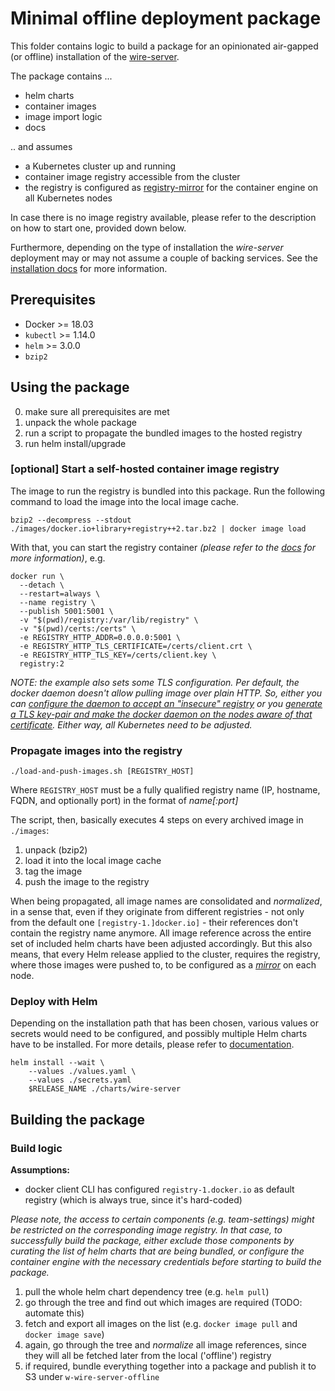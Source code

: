 Minimal offline deployment package
==================================


This folder contains logic to build a package for an opinionated air-gapped (or offline) installation
of the [wire-server](https://github.com/wireapp/wire-server). 


The package contains ...

* helm charts
* container images
* image import logic
* docs

.. and assumes

* a Kubernetes cluster up and running
* container image registry accessible from the cluster
* the registry is configured as
  [registry-mirror](https://docs.docker.com/registry/recipes/mirror/#configure-the-docker-daemon)
  for the container engine on all Kubernetes nodes

In case there is no image registry available, please refer to the description on how to start one,
provided down below.

Furthermore, depending on the type of installation the *wire-server* deployment may or may not assume
a couple of backing services. See the [installation docs](https://docs.wire.com/how-to/install/planning.html)
for more information.


## Prerequisites 

* Docker >= 18.03
* `kubectl` >= 1.14.0
* `helm` >= 3.0.0
* `bzip2`

## Using the package

0. make sure all prerequisites are met
1. unpack the whole package
2. run a script to propagate the bundled images to the hosted registry
3. run helm install/upgrade


### [optional] Start a self-hosted container image registry

The image to run the registry is bundled into this package. Run the following command to load the image into the
local image cache.

```
bzip2 --decompress --stdout ./images/docker.io+library+registry++2.tar.bz2 | docker image load
```

With that, you can start the registry container *(please refer to the [docs](https://docs.docker.com/registry/deploying/) 
for more information)*, e.g.


```
docker run \
  --detach \
  --restart=always \
  --name registry \
  --publish 5001:5001 \
  -v "$(pwd)/registry:/var/lib/registry" \
  -v "$(pwd)/certs:/certs" \
  -e REGISTRY_HTTP_ADDR=0.0.0.0:5001 \
  -e REGISTRY_HTTP_TLS_CERTIFICATE=/certs/client.crt \
  -e REGISTRY_HTTP_TLS_KEY=/certs/client.key \
  registry:2
```

*NOTE: the example also sets some TLS configuration. Per default, the docker daemon doesn't allow pulling image over
plain HTTP. So, either you can
[configure the daemon to accept an "insecure" registry](https://docs.docker.com/registry/insecure/#deploy-a-plain-http-registry) 
or you
[generate a TLS key-pair and make the docker daemon on the nodes aware of that certificate](https://docs.docker.com/registry/insecure/#use-self-signed-certificates).
Either way, all Kubernetes need to be adjusted.*  


### Propagate images into the registry

```
./load-and-push-images.sh [REGISTRY_HOST]
```

Where `REGISTRY_HOST` must be a fully qualified registry name (IP, hostname, FQDN, and optionally port) in the format 
of *name[:port]*

The script, then, basically executes 4 steps on every archived image in `./images`:

1. unpack (bzip2)
2. load it into the local image cache
3. tag the image
4. push the image to the registry

When being propagated, all image names are consolidated and *normalized*, in a sense that, even if they originate from
different registries - not only from the default one `[registry-1.]docker.io]` - their references don't contain the
registry name anymore. All image reference across the entire set of included helm charts have been adjusted accordingly.
But this also means, that every Helm release applied to the cluster, requires the registry, where those images were
pushed to, to be configured as a *[mirror](https://docs.docker.com/registry/recipes/mirror/#configure-the-docker-daemon)*
on each node. 


### Deploy with Helm

Depending on the installation path that has been chosen, various values or secrets would need to be configured, and
possibly multiple Helm charts have to be installed. For more details, please refer to
[documentation](https://docs.wire.com/how-to/install/helm.html). 

```
helm install --wait \
    --values ./values.yaml \
    --values ./secrets.yaml
    $RELEASE_NAME ./charts/wire-server
``` 


## Building the package

### Build logic

__Assumptions:__

* docker client CLI has configured `registry-1.docker.io` as default registry (which is always true, since it's 
hard-coded)

*Please note, the access to certain components (e.g. team-settings) might be restricted on the corresponding image
registry. In that case, to successfully build the package, either exclude those components by curating the list of helm
charts that are being bundled, or configure the container engine with the necessary credentials before starting to 
build the package.*

1. pull the whole helm chart dependency tree (e.g. `helm pull`)
2. go through the tree and find out which images are required (TODO: automate this)
3. fetch and export all images on the list (e.g. `docker image pull` and `docker image save`)
4. again, go through the tree and *normalize* all image references, since they will all be fetched later from the local
   ('offline') registry
5. if required, bundle everything together into a package and publish it to S3 under `w-wire-server-offline`
